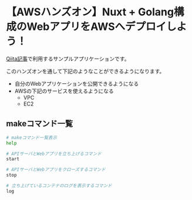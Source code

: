 # 【AWSハンズオン】Nuxt + Golang構成のWebアプリをAWSへデプロイしよう！
[Qiita記事](https://qiita.com/TakumaKurosawa/items/e67315583009257cd1ea)で利用するサンプルアプリケーションです。

このハンズオンを通して下記のようなことができるようになります。

- 自分のWebアプリケーションを公開できるようになる
- AWSの下記のサービスを使えるようになる
  - VPC
  - EC2

## makeコマンド一覧
``` bash
# makeコマンド一覧表示
help

# APIサーバとWebアプリを立ち上げるコマンド
start

# APIサーバとWebアプリをクローズするコマンド
stop

# 立ち上げているコンテナのログを表示するコマンド
log
```